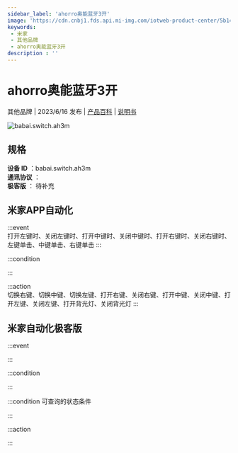```yaml
---
sidebar_label: 'ahorro奥能蓝牙3开'
image: 'https://cdn.cnbj1.fds.api.mi-img.com/iotweb-product-center/5b14a15d439763957b3f593d2731da7d_1682303068677.png?GalaxyAccessKeyId=AKVGLQWBOVIRQ3XLEW&Expires=9223372036854775807&Signature=KrUva1OxW6M/h80MEFWZrx6RLDE='
keywords: 
 - 米家
 - 其他品牌
 - ahorro奥能蓝牙3开
description : ''
---
```

# ahorro奥能蓝牙3开

其他品牌 | 2023/6/16 发布 | [产品百科](https://home.mi.com/webapp/content/baike/product/index.html?model=babai.switch.ah3m/) | [说明书](https://home.mi.com/views/introduction.html?model=babai.switch.ah3m&region=cn)

![babai.switch.ah3m](https://cdn.cnbj1.fds.api.mi-img.com/iotweb-product-center/5b14a15d439763957b3f593d2731da7d_1682303068677.png?GalaxyAccessKeyId=AKVGLQWBOVIRQ3XLEW&Expires=9223372036854775807&Signature=KrUva1OxW6M/h80MEFWZrx6RLDE=)

## 规格  
> 
**设备 ID** ：babai.switch.ah3m  
**通讯协议** ：  
**极客版**  ： 待补充 


## 米家APP自动化  

:::event  
打开左键时、关闭左键时、打开中键时、关闭中键时、打开右键时、关闭右键时、左键单击、中键单击、右键单击
:::

:::condition  

:::

:::action   
切换右键、切换中键、切换左键、打开右键、关闭右键、打开中键、关闭中键、打开左键、关闭左键、打开背光灯、关闭背光灯
:::

## 米家自动化极客版  

:::event  

:::

:::condition  

:::

:::condition 可查询的状态条件  

:::

:::action  

:::

        
